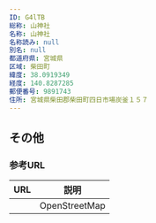 ```yaml
---
ID: G4lTB
総称: 山神社
名称: 山神社
名称読み: null
別名: null
都道府県: 宮城県
区域: 柴田町
緯度: 38.0919349
経度: 140.8287285
郵便番号: 9891743
住所: 宮城県柴田郡柴田町四日市場炭釜１５７
---
```


## その他

### 参考URL

| URL | 説明          |
| --- | ------------- |
|     | OpenStreetMap |
